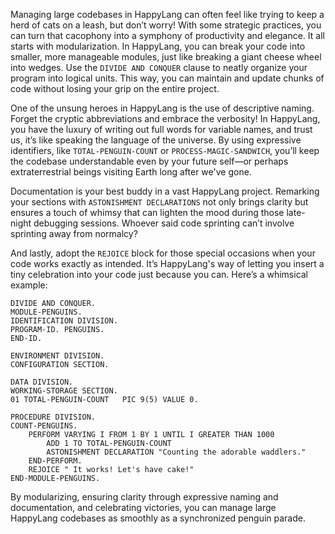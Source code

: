 Managing large codebases in HappyLang can often feel like trying to keep a herd of cats on a leash, but don’t worry! With some strategic practices, you can turn that cacophony into a symphony of productivity and elegance. It all starts with modularization. In HappyLang, you can break your code into smaller, more manageable modules, just like breaking a giant cheese wheel into wedges. Use the `DIVIDE AND CONQUER` clause to neatly organize your program into logical units. This way, you can maintain and update chunks of code without losing your grip on the entire project.

One of the unsung heroes in HappyLang is the use of descriptive naming. Forget the cryptic abbreviations and embrace the verbosity! In HappyLang, you have the luxury of writing out full words for variable names, and trust us, it’s like speaking the language of the universe. By using expressive identifiers, like `TOTAL-PENGUIN-COUNT` or `PROCESS-MAGIC-SANDWICH`, you’ll keep the codebase understandable even by your future self—or perhaps extraterrestrial beings visiting Earth long after we've gone.

Documentation is your best buddy in a vast HappyLang project. Remarking your sections with `ASTONISHMENT DECLARATIONS` not only brings clarity but ensures a touch of whimsy that can lighten the mood during those late-night debugging sessions. Whoever said code sprinting can’t involve sprinting away from normalcy?

And lastly, adopt the `REJOICE` block for those special occasions when your code works exactly as intended. It’s HappyLang's way of letting you insert a tiny celebration into your code just because you can. Here’s a whimsical example:

```happylang
DIVIDE AND CONQUER.
MODULE-PENGUINS.
IDENTIFICATION DIVISION.
PROGRAM-ID. PENGUINS.
END-ID.

ENVIRONMENT DIVISION.
CONFIGURATION SECTION.

DATA DIVISION.
WORKING-STORAGE SECTION.
01 TOTAL-PENGUIN-COUNT   PIC 9(5) VALUE 0.

PROCEDURE DIVISION.
COUNT-PENGUINS.
    PERFORM VARYING I FROM 1 BY 1 UNTIL I GREATER THAN 1000
        ADD 1 TO TOTAL-PENGUIN-COUNT
        ASTONISHMENT DECLARATION "Counting the adorable waddlers."
    END-PERFORM.
    REJOICE " It works! Let's have cake!"
END-MODULE-PENGUINS.
```

By modularizing, ensuring clarity through expressive naming and documentation, and celebrating victories, you can manage large HappyLang codebases as smoothly as a synchronized penguin parade.